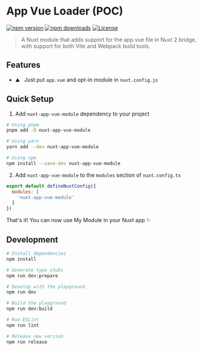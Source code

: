 # App Vue Loader (POC)

[![npm version][npm-version-src]][npm-version-href]
[![npm downloads][npm-downloads-src]][npm-downloads-href]
[![License][license-src]][license-href]

> A Nuxt module that adds support for the app.vue file in Nuxt 2 bridge, with support for both Vite and Webpack build tools.


## Features

<!-- Highlight some of the features your module provide here -->
- ⛰ &nbsp; Just put `app.vue` and opt-in module in `nuxt.config.js`

## Quick Setup

1. Add `nuxt-app-vue-module` dependency to your project

```bash
# Using pnpm
pnpm add -D nuxt-app-vue-module

# Using yarn
yarn add --dev nuxt-app-vue-module

# Using npm
npm install --save-dev nuxt-app-vue-module
```

2. Add `nuxt-app-vue-module` to the `modules` section of `nuxt.config.ts`

```js
export default defineNuxtConfig({
  modules: [
    'nuxt-app-vue-module'
  ]
})
```

That's it! You can now use My Module in your Nuxt app ✨

## Development

```bash
# Install dependencies
npm install

# Generate type stubs
npm run dev:prepare

# Develop with the playground
npm run dev

# Build the playground
npm run dev:build

# Run ESLint
npm run lint

# Release new version
npm run release
```

<!-- Badges -->
[npm-version-src]: https://img.shields.io/npm/v/nuxt-app-vue-module/latest.svg?style=flat&colorA=18181B&colorB=28CF8D
[npm-version-href]: https://npmjs.com/package/nuxt-app-vue-module

[npm-downloads-src]: https://img.shields.io/npm/dm/nuxt-app-vue-module.svg?style=flat&colorA=18181B&colorB=28CF8D
[npm-downloads-href]: https://npmjs.com/package/nuxt-app-vue-module

[license-src]: https://img.shields.io/npm/l/nuxt-app-vue-module.svg?style=flat&colorA=18181B&colorB=28CF8D
[license-href]: https://npmjs.com/package/nuxt-app-vue-module
